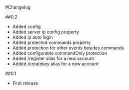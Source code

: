 #Changelog

##0.2

* Added config
* Added server ip config property
* Added ip auto login
* Added protected commands property
* Added protection for other events besides commands
* Added configurable commandOnly protection
* Added /register alias for a new account
* Added /createkey alias for a new account

##0.1

* First release